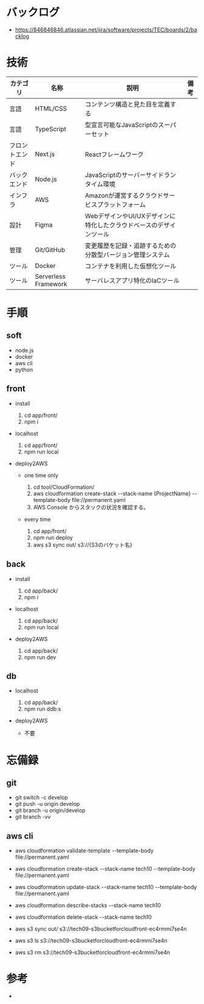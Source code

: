 # バックログ
  - https://846846846.atlassian.net/jira/software/projects/TEC/boards/2/backlog

# 技術
  |カテゴリ|名称|説明|備考|
  |--|--|--|--|
  |言語|HTML/CSS|コンテンツ構造と見た目を定義する||
  |言語|TypeScript|型宣言可能なJavaScriptのスーパーセット||
  |フロントエンド|Next.js|Reactフレームワーク||
  |バックエンド|Node.js|JavaScriptのサーバーサイドランタイム環境||
  |インフラ|AWS|Amazonが運営するクラウドサービスプラットフォーム||
  |設計|Figma|WebデザインやUI/UXデザインに特化したクラウドベースのデザインツール||
  |管理|Git/GitHub|変更履歴を記録・追跡するための分散型バージョン管理システム||
  |ツール|Docker|コンテナを利用した仮想化ツール||
  |ツール|Serverless Framework|サーバレスアプリ特化のIaCツール||

# 手順
## soft
  - node.js
  - docker
  - aws cli
  - python

## front
  - install
    1. cd app/front/
    2. npm i

  - localhost
    1. cd app/front/
    2. npm run local

  - deploy2AWS
    - one time only
      1. cd tool/CloudFormation/
      2. aws cloudformation create-stack --stack-name {ProjectName} --template-body file://permanent.yaml
      3. AWS Console からスタックの状況を確認する。

    - every time
      1. cd app/front/
      2. npm run deploy
      3. aws s3 sync out/ s3://{S3のバケット名}

## back
  - install
    1. cd app/back/
    2. npm i

  - localhost
    1. cd app/back/
    2. npm run local

  - deploy2AWS
    1. cd app/back/
    2. npm run dev

## db
  - localhost
    1. cd app/back/
    2. npm run ddb:s

  - deploy2AWS
    - 不要

# 忘備録
## git
  - git switch -c develop
  - git push -u origin develop
  - git branch -u origin/develop
  - git branch -vv

## aws cli
  - aws cloudformation validate-template --template-body file://permanent.yaml
  - aws cloudformation create-stack --stack-name tech10 --template-body file://permanent.yaml
  - aws cloudformation update-stack --stack-name tech10 --template-body file://permanent.yaml
  - aws cloudformation describe-stacks --stack-name tech10
  - aws cloudformation delete-stack --stack-name tech10

  - aws s3 sync out/ s3://tech09-s3bucketforcloudfront-ec4rmmi7se4n
  - aws s3 ls s3://tech09-s3bucketforcloudfront-ec4rmmi7se4n
  - aws s3 rm s3://tech09-s3bucketforcloudfront-ec4rmmi7se4n

# 参考
  - 